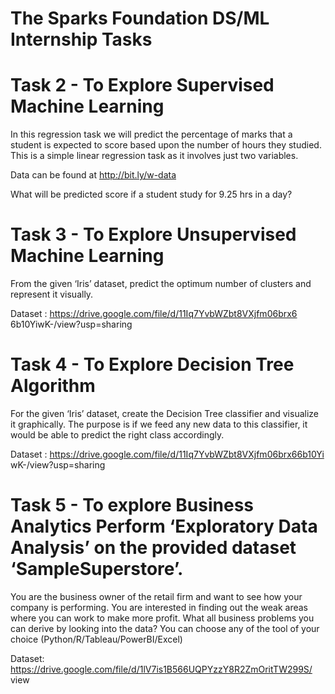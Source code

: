 # The Sparks Foundation DS/ML Internship Tasks
# Task 2 - To Explore Supervised Machine Learning
In this regression task we will predict the percentage of marks that a student is expected to score based upon the number of hours they studied. This is a simple linear regression task as it involves just two variables.

Data can be found at http://bit.ly/w-data

What will be predicted score if a student study for 9.25 hrs in a day?

# Task 3 - To Explore Unsupervised Machine Learning
From the given ‘Iris’ dataset, predict the optimum number of clusters and represent it visually.

Dataset : https://drive.google.com/file/d/11Iq7YvbWZbt8VXjfm06brx6 6b10YiwK-/view?usp=sharing

# Task 4 - To Explore Decision Tree Algorithm
For the given ‘Iris’ dataset, create the Decision Tree classifier and visualize it graphically. The purpose is if we feed any new data to this classifier, it would be able to predict the right class accordingly.

Dataset : https://drive.google.com/file/d/11Iq7YvbWZbt8VXjfm06brx66b10Yi wK-/view?usp=sharing

# Task 5 - To explore Business Analytics Perform ‘Exploratory Data Analysis’ on the provided dataset ‘SampleSuperstore’.
 You are the business owner of the retail firm and want to see how your company is performing. You are interested in finding out the weak areas where you can work to make more profit. 
What all business problems you can derive by looking into the data? You can choose any of the tool of your choice
 (Python/R/Tableau/PowerBI/Excel) 
 
 Dataset: https://drive.google.com/file/d/1lV7is1B566UQPYzzY8R2ZmOritTW299S/ view


